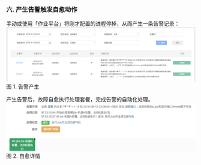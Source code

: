 ### 六. 产生告警触发自愈动作

手动或使用「作业平台」将刚才配置的进程停掉，从而产生一条告警记录：
![](../../media/15372522856813.jpg)
图 1. 告警产生

产生告警后，故障自愈执行处理套餐，完成告警的自动化处理。
![](../../media/15372532508822.jpg)
图 2. 自愈详情
